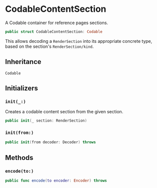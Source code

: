 # CodableContentSection

A Codable container for reference pages sections.

``` swift
public struct CodableContentSection: Codable 
```

This allows decoding a `RenderSection` into its appropriate concrete type, based on the section's
`RenderSection/kind`.

## Inheritance

`Codable`

## Initializers

### `init(_:)`

Creates a codable content section from the given section.

``` swift
public init(_ section: RenderSection) 
```

### `init(from:)`

``` swift
public init(from decoder: Decoder) throws 
```

## Methods

### `encode(to:)`

``` swift
public func encode(to encoder: Encoder) throws 
```
